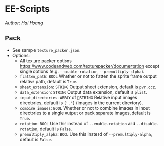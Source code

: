 # EE-Scripts

*Author: Hai Hoang*

## Pack

- See sample `texture_packer.json`.
- Options:
  - All texture packer options <https://www.codeandweb.com/texturepacker/documentation> except single options (e.g. `--enable-rotation`, `--premultiply-alpha`).
  - `flatten_path`: `BOOL` Whether or not to flatten the sprite frame output relative path, default is `True`.
  - `sheet_extension`: `STRING` Output sheet extension, default is `pvr.ccz`.
  - `data_extension`: `STRING` Output data extension, default is `plist`.
  - `input_directories`: `ARRAY` of `STRING` Relative input images directories, default is `['.']` (images in the current directory).
  - `combine_images`: `BOOL` Whether or not to combine images in input directories to a single output or pack separate images, default is `True`.
  - `rotation`: `BOOL` Use this instead of `--enable-rotation` and `--disable-rotation`, default is `False`.
  - `premultiply_alpha`: `BOOL` Use this instead of `--premultiply-alpha`, default is `False`.